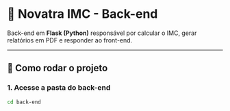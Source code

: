 # 🧮 Novatra IMC - Back-end

Back-end em **Flask (Python)** responsável por calcular o IMC, gerar relatórios em PDF e responder ao front-end.

---

## 🚀 Como rodar o projeto

### 1. Acesse a pasta do back-end
```bash
cd back-end

